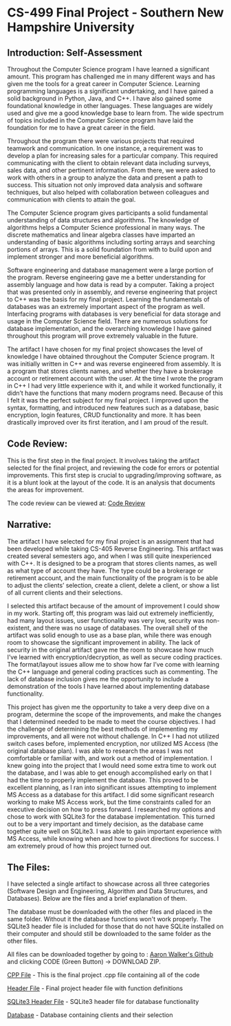 # CS-499 Final Project - Southern New Hampshire University

## Introduction: Self-Assessment

Throughout the Computer Science program I have learned a significant amount. This program has challenged me in many different ways and has given me the tools for a great career in Computer Science. Learning programming languages is a significant undertaking, and I have gained a solid background in Python, Java, and C++. I have also gained some foundational knowledge in other languages. These languages are widely used and give me a good knowledge base to learn from. The wide spectrum of topics included in the Computer Science program have laid the foundation for me to have a great career in the field.
	
  Throughout the program there were various projects that required teamwork and communication. In one instance, a requirement was to develop a plan for increasing sales for a particular company. This required communicating with the client to obtain relevant data including surveys, sales data, and other pertinent information. From there, we were asked to work with others in a group to analyze the data and present a path to success. This situation not only improved data analysis and software techniques, but also helped with collaboration between colleagues and communication with clients to attain the goal.
	
  The Computer Science program gives participants a solid fundamental understanding of data structures and algorithms. The knowledge of algorithms helps a Computer Science professional in many ways. The discrete mathematics and linear algebra classes have imparted an understanding of basic algorithms including sorting arrays and searching portions of arrays. This is a solid foundation from with to build upon and implement stronger and more beneficial algorithms.
	
  Software engineering and database management were a large portion of the program. Reverse engineering gave me a better understanding for assembly language and how data is read by a computer. Taking a project that was presented only in assembly, and reverse engineering that project to C++ was the basis for my final project. Learning the fundamentals of databases was an extremely important aspect of the program as well. Interfacing programs with databases is very beneficial for data storage and usage in the Computer Science field. There are numerous solutions for database implementation, and the overarching knowledge I have gained throughout this program will prove extremely valuable in the future.
	
  The artifact I have chosen for my final project showcases the level of knowledge I have obtained throughout the Computer Science program. It was initially written in C++ and was reverse engineered from assembly. It is a program that stores clients names, and whether they have a brokerage account or retirement account with the user. At the time I wrote the program in C++ I had very little experience with it, and while it worked functionally, it didn’t have the functions that many modern programs need. Because of this I felt it was the perfect subject for my final project. I improved upon the syntax, formatting, and introduced new features such as a database, basic encryption, login features, CRUD functionality and more. It has been drastically improved over its first iteration, and I am proud of the result.

## Code Review:

This is the first step in the final project. It involves taking the artifact selected for the final project, and reviewing the code for errors or potential improvements. This first step is crucial to upgrading/improving software, as it is a blunt look at the layout of the code. It is an analysis that documents the areas for improvement.

The code review can be viewed at: [Code Review](https://youtu.be/rSHNLTSwy0Y)

## Narrative:

The artifact I have selected for my final project is an assignment that had been developed while taking CS-405 Reverse Engineering. This artifact was created several semesters ago, and when I was still quite inexperienced with C++. It is designed to be a program that stores clients names, as well as what type of account they have. The type could be a brokerage or retirement account, and the main functionality of the program is to be able to adjust the clients’ selection, create a client, delete a client, or show a list of all current clients and their selections.

I selected this artifact because of the amount of improvement I could show in my work. Starting off, this program was laid out extremely inefficiently, had many layout issues, user functionality was very low, security was non-existent, and there was no usage of databases. The overall shell of the artifact was solid enough to use as a base plan, while there was enough room to showcase the significant improvement in ability. The lack of security in the original artifact gave me the room to showcase how much I’ve learned with encryption/decryption, as well as secure coding practices. The format/layout issues allow me to show how far I’ve come with learning the C++ language and general coding practices such as commenting. The lack of database inclusion gives me the opportunity to include a demonstration of the tools I have learned about implementing database functionality.

This project has given me the opportunity to take a very deep dive on a program, determine the scope of the improvements, and make the changes that I determined needed to be made to meet the course objectives. I had the challenge of determining the best methods of implementing my improvements, and all were not without challenge. In C++ I had not utilized switch cases before, implemented encryption, nor utilized MS Access (the original database plan). I was able to research the areas I was not comfortable or familiar with, and work out a method of implementation. I knew going into the project that I would need some extra time to work out the database, and I was able to get enough accomplished early on that I had the time to properly implement the database. This proved to be excellent planning, as I ran into significant issues attempting to implement MS Access as a database for this artifact. I did some significant research working to make MS Access work, but the time constraints called for an executive decision on how to press forward. I researched my options and chose to work with SQLite3 for the database implementation. This turned out to be a very important and timely decision, as the database came together quite well on SQLite3. I was able to gain important experience with MS Access, while knowing when and how to pivot directions for success. I am extremely proud of how this project turned out.

## The Files:

I have selected a single artifact to showcase across all three categories (Software Design and Engineering, Algorithm and Data Structures, and Databases). Below are the files and a brief explanation of them.

The database must be downloaded with the other files and placed in the same folder. Without it the database functions won't work properly. The SQLite3 header file is included for those that do not have SQLite installed on their computer and should still be downloaded to the same folder as the other files.

All files can be downloaded together by going to : [Aaron Walker's Github](https://github.com/AaronWUSN/AaronWUSN.github.io) and clicking CODE (Green Button) -> DOWNLOAD ZIP.

[CPP File](FinalProject.cpp) - This is the final project .cpp file containing all of the code

[Header File](FinalProject.h) - Final project header file with function definitions

[SQLite3 Header File](sqlite3.h) - SQLite3 header file for database functionality

[Database](FINAL.db) - Database containing clients and their selection
